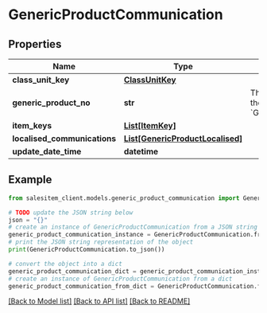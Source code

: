 # GenericProductCommunication


## Properties

Name | Type | Description | Notes
------------ | ------------- | ------------- | -------------
**class_unit_key** | [**ClassUnitKey**](ClassUnitKey.md) |  | [optional] 
**generic_product_no** | **str** | The number of the &#x60;GenericProduct&#x60;. | [optional] 
**item_keys** | [**List[ItemKey]**](ItemKey.md) |  | [optional] 
**localised_communications** | [**List[GenericProductLocalised]**](GenericProductLocalised.md) |  | [optional] 
**update_date_time** | **datetime** |  | [optional] 

## Example

```python
from salesitem_client.models.generic_product_communication import GenericProductCommunication

# TODO update the JSON string below
json = "{}"
# create an instance of GenericProductCommunication from a JSON string
generic_product_communication_instance = GenericProductCommunication.from_json(json)
# print the JSON string representation of the object
print(GenericProductCommunication.to_json())

# convert the object into a dict
generic_product_communication_dict = generic_product_communication_instance.to_dict()
# create an instance of GenericProductCommunication from a dict
generic_product_communication_from_dict = GenericProductCommunication.from_dict(generic_product_communication_dict)
```
[[Back to Model list]](../README.md#documentation-for-models) [[Back to API list]](../README.md#documentation-for-api-endpoints) [[Back to README]](../README.md)


